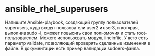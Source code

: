 # ansible_rhel_superusers

Напишите Ansible-playbook, создающий группу пользователей superusers, куда входят пользователи user2 и user3, и которая, выполнив sudo -i, сможет повысить свои полномочия и стать root-пользователем. Можете использовать модуль lineinfile. У него есть параметр validate, позволяющий проверять сделанные изменения в файле. В документации есть пример валидации sudoers-файла.
